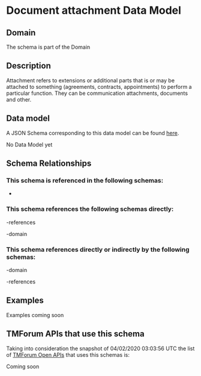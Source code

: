 # Document attachment Data Model

## Domain

The  schema is part of the  Domain

## Description

Attachment refers to extensions or additional parts that is or may be attached to something (agreements, contracts, appointments) to perform a particular function. They can be communication attachments, documents and other.

## Data model

A JSON Schema corresponding to this data model can be found
[here](https://github.com/tmforum-rand/schemas/blob/candidates/Common/DocumentAttachment.schema.json).

No Data Model yet

## Schema Relationships

### This schema is referenced in the following schemas:

-

### This schema references the following schemas directly:

-references

-domain

### This schema references directly or indirectly by the following schemas:

-domain

-references



## Examples

Examples coming soon

## TMForum APIs that use this schema

Taking into consideration the snapshot of 04/02/2020 03:03:56 UTC the list of [TMForum Open APIs](https://www.tmforum.org/open-apis/) that uses this schemas is:

Coming soon